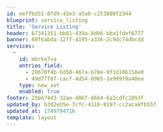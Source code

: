```yaml
---
id: eeffbd31-07d9-43e3-a5a0-c253808f2344
blueprint: service_listing
title: 'Service Listing'
header: 67341351-bb81-439a-8d06-bba1fdef6777
banner: 68f6abda-12ff-4195-a336-2c9dc74dbcdd
services:
  -
    id: mbrko7va
    entries_field:
      - 28670f4b-6d50-467a-b78e-9f1d106158e0
      - 49d77f8f-cacf-4d54-89b5-1e999f9a40ea
    type: new_set
    enabled: true
footer: 25b674d3-32ae-406f-86b4-6a2cdfc1093f
updated_by: b3d2eb5e-7cfc-4118-8197-cc2aca8fb55f
updated_at: 1749794716
template: layout
---
```

